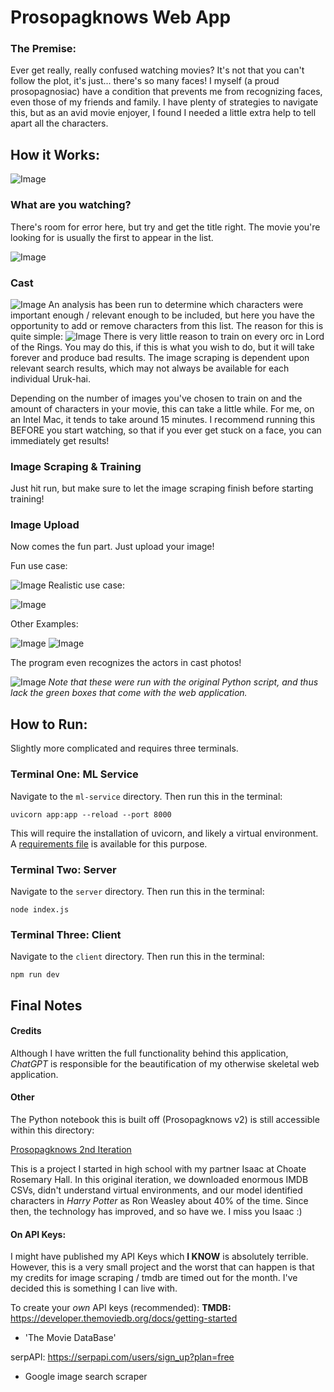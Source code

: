# Prosopagknows Web App

### The Premise:
Ever get really, really confused watching movies? It's not that you can't follow the plot, it's just... there's so many faces! I myself (a proud prosopagnosiac) have a condition that prevents me from recognizing faces, even those of my friends and family. I have plenty of strategies to navigate this, but as an avid movie enjoyer, I found I needed a little extra help to tell apart all the characters. 

## How it Works:
![Image](./readme_images/search.png)

### What are you watching?
There's room for error here, but try and get the title right. The movie you're looking for is usually the first to appear in the list.

![Image](./readme_images/search_results.png)

### Cast
![Image](./readme_images/cast.png)
An analysis has been run to determine which characters were important enough / relevant enough to be included, but here you have the opportunity to add or remove characters from this list. The reason for this is quite simple:
![Image](./readme_images/uruk-hai.png)
There is very little reason to train on every orc in Lord of the Rings. You may do this, if this is what you wish to do, but it will take forever and produce bad results. The image scraping is dependent upon relevant search results, which may not always be available for each individual Uruk-hai.


Depending on the number of images you've chosen to train on and the amount of characters in your movie, this can take a little while. For me, on an Intel Mac, it tends to take around 15 minutes. I recommend running this BEFORE you start watching, so that if you ever get stuck on a face, you can immediately get results!

### Image Scraping & Training
Just hit run, but make sure to let the image scraping finish before starting training!

### Image Upload
Now comes the fun part. Just upload your image!

Fun use case:

![Image](./readme_images/dune1.png)
Realistic use case:

![Image](./readme_images/dune2.png)

Other Examples:

![Image](./readme_images/SinnersPoster.png)
![Image](./readme_images/council_of_elrond.png)

The program even recognizes the actors in cast photos!

![Image](./readme_images/lotr_cast.png)
*Note that these were run with the original Python script, and thus lack the green boxes that come with the web application.*

## How to Run:

Slightly more complicated and requires three terminals.

### Terminal One: ML Service
Navigate to the `ml-service` directory. Then run this in the terminal:
```shell
uvicorn app:app --reload --port 8000
```
This will require the installation of uvicorn, and likely a virtual environment. A [requirements file](./requirements.txt) is available for this purpose.

### Terminal Two: Server
Navigate to the `server` directory. Then run this in the terminal:
```shell
node index.js
```

### Terminal Three: Client
Navigate to the `client` directory. Then run this in the terminal:
```shell
npm run dev
```

## Final Notes

#### Credits
Although I have written the full functionality behind this application, *ChatGPT* is responsible for the beautification of my otherwise skeletal web application.

#### Other
The Python notebook this is built off (Prosopagknows v2) is still accessible within this directory:

[Prosopagknows 2nd Iteration](prosopagknows.ipynb)

This is a project I started in high school with my partner Isaac at Choate Rosemary Hall. In this original iteration, we downloaded enormous IMDB CSVs, didn't understand virtual environments, and our model identified characters in *Harry Potter* as Ron Weasley about 40% of the time. Since then, the technology has improved, and so have we. I miss you Isaac :)

#### On API Keys:
I might have published my API Keys which **I KNOW** is absolutely terrible. However, this is a very small project and the worst that can happen is that my credits for image scraping / tmdb are timed out for the month. I've decided this is something I can live with.

To create your *own* API keys (recommended):
**TMDB:** https://developer.themoviedb.org/docs/getting-started
- 'The Movie DataBase'

serpAPI: https://serpapi.com/users/sign_up?plan=free
- Google image search scraper
